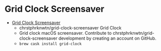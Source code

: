 # Grid Clock Screensaver
- [Grid Clock Screensaver](https://github.com/chrstphrknwtn/grid-clock-screensaver)
  -  chrstphrknwtn/grid-clock-screensaver Grid Clock
  - Grid clock macOS screensaver. Contribute to chrstphrknwtn/grid-clock-screensaver development by creating an account on GitHub.
  - `brew cask install grid-clock`
